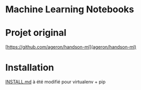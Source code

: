 Machine Learning Notebooks
==========================

# Projet original
[https://github.com/ageron/handson-ml](ageron/handson-ml)

# Installation
[INSTALL.md](INSTALL.md) à été modifié pour virtualenv + pip
